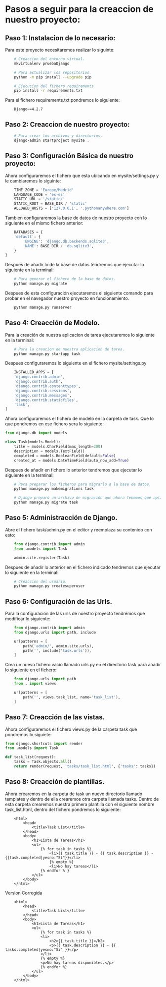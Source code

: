 # Pasos a seguir para la creaccion de nuestro proyecto:

## Paso 1: Instalacion de lo necesario:
Para este proyecto necesitaremos realizar lo siguinte:
```bash
    # Creaccion del entorno virtual.
    mkvirtualenv pruebaDjango

    # Para actualizar los repositorios.
    python -m pip install --upgrade pip

    # Ejecucion del fichero requirements
    pip install -r requirements.txt
```

Para el fichero requirements.txt pondremos lo siguiente:

```text
    Django~=4.2.7
```

## Paso 2: Creaccion de nuestro proyecto:

```bash
    # Para crear los archivos y directorios.
    django-admin startproject mysite .
```

## Paso 3: Configuración Básica de nuestro proyecto:
Ahora configuraremos el fichero que esta ubicando en mysite/settings.py y le cambiaremos lo siguinte:

```python
    TIME_ZONE = 'Europe/Madrid'
    LANGUAGE_CODE = 'es-es'
    STATIC_URL = '/static/'
    STATIC_ROOT = BASE_DIR / 'static'
    ALLOWED_HOSTS = ['127.0.0.1', '.pythonanywhere.com']
```

Tambien configuraremos la base de datos de nuestro proyecto con lo siguiente en el mismo fichero anterior:

```python
    DATABASES = {
    'default': {
        'ENGINE': 'django.db.backends.sqlite3',
        'NAME': BASE_DIR / 'db.sqlite3',
    }
}
```

Despues de añadir lo de la base de datos tendremos que ejecutar lo siguiente en la terminal:

```bash
    # Para generar el fichero de la base de datos.
    python manage.py migrate
```

Despues de esta configuración ejecutaremos el siguiente comando para probar en el navegador nuestro proyecto en funcionamiento.

```bash
    python manage.py runserver
```

## Paso 4: Creacción de Modelo.
Para la creación de nuestra aplicacion de tarea ejecutaremos lo siguiente en la terminal:
```bash
    # Para la creacion de nuestra aplicacion de tarea.
    python manage.py startapp task
```

Despues configuraremos lo siguiente en el fichero mysite/settings.py

```python
    INSTALLED_APPS = [
    'django.contrib.admin',
    'django.contrib.auth',
    'django.contrib.contenttypes',
    'django.contrib.sessions',
    'django.contrib.messages',
    'django.contrib.staticfiles',
    'task',
]
```

Ahora configuraremos el fichero de modelo en la carpeta de task. Que lo que pondremos en ese fichero sera lo siguiente:
```python
from django.db import models

class Task(models.Model):
    title = models.CharField(max_length=200)
    description = models.TextField()
    completed = models.BooleanField(default=False)
    created_at = models.DateTimeField(auto_now_add=True)
```

Despues de añadir en fichero lo anterior tendremos que ejecutar lo siguiente en la terminal:

```bash
    # Para preparar los ficheros para migrarlo a la base de datos.
    python manage.py makemigrations task

    # Django preparó un archivo de migración que ahora tenemos que aplicar a nuestra base de datos.
    python manage.py migrate task
```
## Paso 5: Administracción de Django.
Abre el fichero task/admin.py en el editor y reemplaza su contenido con esto:
```python
    from django.contrib import admin
    from .models import Task

    admin.site.register(Task)
```

Despues de añadir lo anterior en el fichero indicado tendremos que ejecutar lo siguiente en la terminal:
```bash
    # Creaccion del usuario.
    python manage.py createsuperuser
```

## Paso 6: Configuración de las Urls.
Para la configuración de las urls de nuestro proyecto tendremos que modificar lo siguiente:
```python
    from django.contrib import admin
    from django.urls import path, include

    urlpatterns = [
        path('admin/', admin.site.urls),
        path('', include('task.urls')),
    ]
```

Crea un nuevo fichero vacío llamado urls.py en el directorio task para añadir lo siguiente en el fichero:
```python
    from django.urls import path
    from . import views

    urlpatterns = [
        path('', views.task_list, name='task_list'),
    ]
```

## Paso 7: Creacción de las vistas.
Ahora configuraremos el fichero views.py de la carpeta task que pondremos lo siguiete:
```python
from django.shortcuts import render
from .models import Task

def task_list(request):
    tasks = Task.objects.all()
    return render(request, 'tasks/task_list.html', {'tasks': tasks})
```

## Paso 8: Creacción de plantillas.
Ahora crearemos en la carpeta de task un nuevo directorio llamado templates y dentro de ella crearemos otra carpeta llamada tasks.
Dentro de esta carpeta crearemos nuestra primera plantilla con el siguiente nombre task_list.html, dentro del fichero pondremos lo siguiente:
```text
    <html>
        <head>
            <title>Task List</title>
        </head>
        <body>
            <h1>Lista de Tareas</h1>
            <ul>
                {% for task in tasks %}
                    <li>{{ task.title }} - {{ task.description }} - {{task.completed|yesno:"Sí"}}</li>
                    {% empty %}
                    <li>No hay tareas</li>
                {% endfor % }
            </ul>
        </body>
    </html>
```

Version Corregida
```text
    <html>
        <head>
            <title>Task List</title>
        </head>
        <body>
            <h1>Lista de Tareas</h1>
            <ul>
                {% for task in tasks %}
                <li>
                    <h2>{{ task.title }}</h2>
                    <p>{{ task.description }} - {{ tasks.completed|yesno:"Si" }}</p>
                </li>
                {% empty %}
                <p>No hay tareas disponibles.</p>
                {% endfor %}
            </ul>
        </body>
    </html>
```
